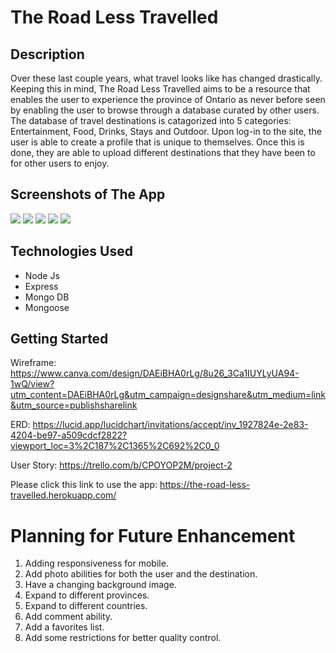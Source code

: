 # The Road Less Travelled

## Description

Over these last couple years, what travel looks like has changed drastically. Keeping this in mind, The Road Less Travelled aims to be a resource that enables the user to experience the province of Ontario as never before seen by enabling the user to browse through a database curated by other users. The database of travel destinations is catagorized into 5 categories: Entertainment, Food, Drinks, Stays and Outdoor. Upon log-in to the site, the user is able to create a profile that is unique to themselves. Once this is done, they are able to upload different destinations that they have been to for other users to enjoy.   

## Screenshots of The App

<img src="/Public/Images/Home.PNG">

<img src="/Public/Images/Category.PNG">

<img src="/Public/Images/Profile.PNG">

<img src="/Public/Images/Form.PNG">

<img src="/Public//Images/Detail.PNG">

## Technologies Used

* Node Js
* Express
* Mongo DB
* Mongoose

## Getting Started

Wireframe:
https://www.canva.com/design/DAEiBHA0rLg/8u26_3Ca1IUYLyUA94-1wQ/view?utm_content=DAEiBHA0rLg&utm_campaign=designshare&utm_medium=link&utm_source=publishsharelink

ERD:
https://lucid.app/lucidchart/invitations/accept/inv_1927824e-2e83-4204-be97-a509cdcf2822?viewport_loc=3%2C187%2C1365%2C692%2C0_0

User Story:
https://trello.com/b/CPOYOP2M/project-2

Please click this link to use the app:
https://the-road-less-travelled.herokuapp.com/

# Planning for Future Enhancement

1.  Adding responsiveness for mobile.
2.  Add photo abilities for both the user and the destination.
3.  Have a changing background image.
4.  Expand to different provinces.
5.  Expand to different countries.
6.  Add comment ability.
7.  Add a favorites list.
8.  Add some restrictions for better quality control.
